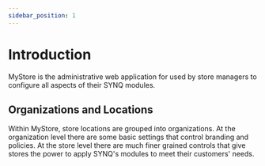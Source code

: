 ```yaml
---
sidebar_position: 1
---
```


# Introduction
MyStore is the administrative web application for used by store managers to configure all aspects of their SYNQ modules.

## Organizations and Locations
Within MyStore, store locations are grouped into organizations. At the organization level there are some basic settings that control branding and policies.
At the store level there are much finer grained controls that give stores the power to apply SYNQ's modules to meet their customers' needs.
